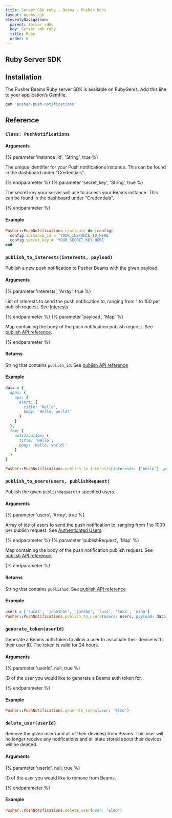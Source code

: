 ```yaml
---
title: Server SDK ruby - Beams - Pusher Docs
layout: beams.njk
eleventyNavigation:
  parent: Server sdks
  key: Server sdk ruby
  title: Ruby
  order: 6
---
```


## Ruby Server SDK

## Installation

The Pusher Beams Ruby server SDK is available on RubyGems. Add this line to your application&rsquo;s Gemfile:

```rb
gem 'pusher-push-notifications'
```

## Reference

### `Class: PushNotifications`

#### Arguments

{% parameter 'instance_id', 'String', true %}

The unique identifier for your Push notifications instance. This can be found in the dashboard under "Credentials".

{% endparameter %}
{% parameter 'secret_key', 'String', true %}

The secret key your server will use to access your Beams instance. This can be found in the dashboard under "Credentials".

{% endparameter %}

#### Example

```rb
Pusher::PushNotifications.configure do |config|
  config.instance_id = 'YOUR_INSTANCE_ID_HERE'
  config.secret_key = 'YOUR_SECRET_KEY_HERE'
end
```

### `publish_to_interests(interests, payload)`

Publish a new push notification to Pusher Beams with the given payload.

#### Arguments

{% parameter 'interests', 'Array', true %}

List of interests to send the push notification to, ranging from 1 to 100 per publish request. See [Interests](/docs/beams/concepts/interests).

{% endparameter %}
{% parameter 'payload', 'Map' %}

Map containing the body of the push notification publish request. See [publish API reference](/docs/beams/reference/publish-api#request-body).

{% endparameter %}

#### Returns

String that contains `publish_id`: See [publish API reference](/docs/beams/reference/publish-api#success-response-body)

#### Example

```rb
data = {
  apns: {
    aps: {
      alert: {
        title: 'Hello',
        body: 'Hello, world!'
      }
    }
  },
  fcm: {
    notification: {
      title: 'Hello',
      body: 'Hello, world!'
    }
  }
}

Pusher::PushNotifications.publish_to_interests(interests: ['hello'], payload: data)
```

### `publish_to_users(users, publishRequest)`

Publish the given `publishRequest` to specified users.

#### Arguments

{% parameter 'users', 'Array', true %}

Array of ids of users to send the push notification to, ranging from 1 to 1000 per publish request. See [Authenticated Users](/docs/beams/concepts/users).

{% endparameter %}
{% parameter 'publishRequest', 'Map' %}

Map containing the body of the push notification publish request. See [publish API reference](/docs/beams/reference/publish-api#request-body).

{% endparameter %}

#### Returns

String that contains `publishId`: See [publish API reference](/docs/beams/reference/publish-api#success-response-body)

#### Example

```rb
users = ['cucas', 'jonathan', 'jordan', 'luis', 'luka', 'mina']
Pusher::PushNotifications.publish_to_users(users: users, payload: data)
```

### `generate_token(userId)`

Generate a Beams auth token to allow a user to associate their device with their user ID. The token is valid for 24 hours.

#### Arguments

{% parameter 'userId', null, true %}

ID of the user you would like to generate a Beams auth token for.

{% endparameter %}

#### Example

```rb
Pusher::PushNotifications.generate_token(user: 'Elmo')
```

### `delete_user(userId)`

Remove the given user (and all of their devices) from Beams. This user will no longer receive any notifications and all state stored about their devices will be deleted.

#### Arguments

{% parameter 'userId', null, true %}

ID of the user you would like to remove from Beams.

{% endparameter %}

#### Example

```rb
Pusher::PushNotifications.delete_user(user: 'Elmo')
```

